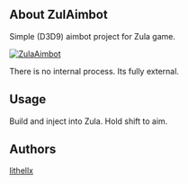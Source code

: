 ## About ZulAimbot
Simple (D3D9) aimbot project for Zula game.

[![ZulaAimbot](https://img.shields.io/github/downloads/lithellx/zulaimbot/total?style=for-the-badge&label=ZulaAimbot%20Downloads&color=red)]()

There is no internal process. Its fully external.

## Usage
Build and inject into Zula. Hold shift to aim.

## Authors
[lithellx](https://github.com/lithellx)
